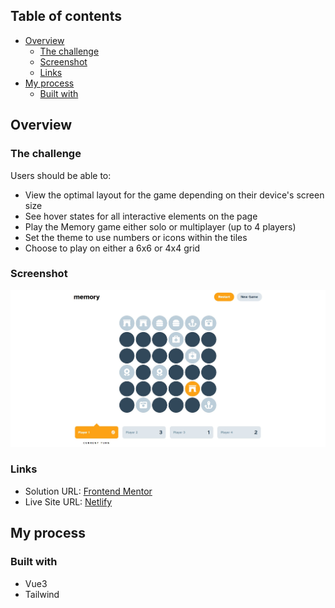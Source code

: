 ## Table of contents

- [Overview](#overview)
  - [The challenge](#the-challenge)
  - [Screenshot](#screenshot)
  - [Links](#links)
- [My process](#my-process)
  - [Built with](#built-with)

## Overview

### The challenge

Users should be able to:

- View the optimal layout for the game depending on their device's screen size
- See hover states for all interactive elements on the page
- Play the Memory game either solo or multiplayer (up to 4 players)
- Set the theme to use numbers or icons within the tiles
- Choose to play on either a 6x6 or 4x4 grid

### Screenshot

![](./screenshot.jpg)

### Links

- Solution URL: [Frontend Mentor](https://www.frontendmentor.io/solutions/memory-game-with-vue-and-tailwind-PUcdEK-kZP)
- Live Site URL: [Netlify](https://dreamy-moonbeam-7961b0.netlify.app)

## My process

### Built with

- Vue3
- Tailwind
